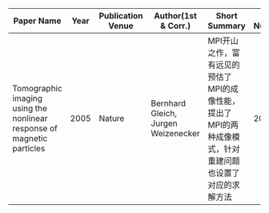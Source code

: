 | Paper Name | Year | Publication Venue | Author(1st & Corr.) | Short Summary | Item Number | 
|------|------|------|------|------|------|
| Tomographic imaging using the nonlinear response  of magnetic particles | 2005 | Nature | Bernhard Gleich, Jurgen Weizenecker | MPI开山之作，富有远见的预估了MPI的成像性能，提出了MPI的两种成像模式，针对重建问题也设置了对应的求解方法 | 2005.1 | 



